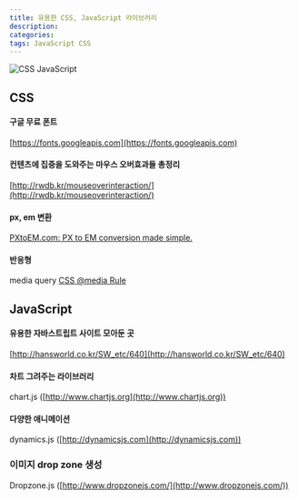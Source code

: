```yaml
---
title: 유용한 CSS, JavaScript 라이브러리
description:
categories: 
tags: JavaScript CSS
---
```


![CSS JavaScript](https://s3.amazonaws.com/blog.psd2html.com/wp-content/uploads/2016/06/28095638/CSS-vs-JS-Animations.png)

## CSS

#### 구글 무료 폰트

[https://fonts.googleapis.com](https://fonts.googleapis.com)

#### 컨텐츠에 집중을 도와주는 마우스 오버효과들 총정리

[http://rwdb.kr/mouseoverinteraction/](http://rwdb.kr/mouseoverinteraction/)

#### px, em 변환

[PXtoEM.com: PX to EM conversion made simple.](http://pxtoem.com/)

#### 반응형

media query [CSS @media Rule](https://www.w3schools.com/cssref/css3_pr_mediaquery.asp)

## JavaScript

#### 유용한 자바스트립트 사이트 모아둔 곳

[http://hansworld.co.kr/SW_etc/640](http://hansworld.co.kr/SW_etc/640)

#### 차트 그려주는 라이브러리

chart.js ([http://www.chartjs.org](http://www.chartjs.org))

#### 다양한 애니메이션

dynamics.js ([http://dynamicsjs.com](http://dynamicsjs.com))

### 이미지 drop zone 생성

Dropzone.js ([http://www.dropzonejs.com/](http://www.dropzonejs.com/))